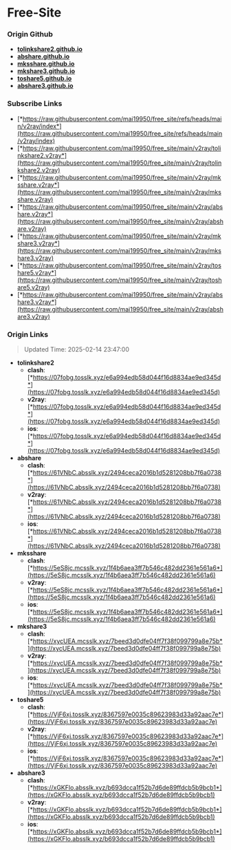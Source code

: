 # Free-Site

### Origin Github

- [**tolinkshare2.github.io**](https://github.com/tolinkshare2/tolinkshare2.github.io)
- [**abshare.github.io**](https://github.com/abshare/abshare.github.io)
- [**mksshare.github.io**](https://github.com/mksshare/mksshare.github.io)
- [**mkshare3.github.io**](https://github.com/mkshare3/mkshare3.github.io)
- [**toshare5.github.io**](https://github.com/toshare5/toshare5.github.io)
- [**abshare3.github.io**](https://github.com/abshare3/abshare3.github.io)

### Subscribe Links

- [*https://raw.githubusercontent.com/mai19950/free_site/refs/heads/main/v2ray/index*](https://raw.githubusercontent.com/mai19950/free_site/refs/heads/main/v2ray/index)
- [*https://raw.githubusercontent.com/mai19950/free_site/main/v2ray/tolinkshare2.v2ray*](https://raw.githubusercontent.com/mai19950/free_site/main/v2ray/tolinkshare2.v2ray)
- [*https://raw.githubusercontent.com/mai19950/free_site/main/v2ray/mksshare.v2ray*](https://raw.githubusercontent.com/mai19950/free_site/main/v2ray/mksshare.v2ray)
- [*https://raw.githubusercontent.com/mai19950/free_site/main/v2ray/abshare.v2ray*](https://raw.githubusercontent.com/mai19950/free_site/main/v2ray/abshare.v2ray)
- [*https://raw.githubusercontent.com/mai19950/free_site/main/v2ray/mkshare3.v2ray*](https://raw.githubusercontent.com/mai19950/free_site/main/v2ray/mkshare3.v2ray)
- [*https://raw.githubusercontent.com/mai19950/free_site/main/v2ray/toshare5.v2ray*](https://raw.githubusercontent.com/mai19950/free_site/main/v2ray/toshare5.v2ray)
- [*https://raw.githubusercontent.com/mai19950/free_site/main/v2ray/abshare3.v2ray*](https://raw.githubusercontent.com/mai19950/free_site/main/v2ray/abshare3.v2ray)

### Origin Links

> Updated Time: 2025-02-14 23:47:00

- **tolinkshare2**
  - **clash**: [*https://07fobg.tosslk.xyz/e6a994edb58d044f16d8834ae9ed345d*](https://07fobg.tosslk.xyz/e6a994edb58d044f16d8834ae9ed345d)
  - **v2ray**: [*https://07fobg.tosslk.xyz/e6a994edb58d044f16d8834ae9ed345d*](https://07fobg.tosslk.xyz/e6a994edb58d044f16d8834ae9ed345d)
  - **ios**: [*https://07fobg.tosslk.xyz/e6a994edb58d044f16d8834ae9ed345d*](https://07fobg.tosslk.xyz/e6a994edb58d044f16d8834ae9ed345d)
- **abshare**
  - **clash**: [*https://61VNbC.absslk.xyz/2494ceca2016b1d5281208bb7f6a0738*](https://61VNbC.absslk.xyz/2494ceca2016b1d5281208bb7f6a0738)
  - **v2ray**: [*https://61VNbC.absslk.xyz/2494ceca2016b1d5281208bb7f6a0738*](https://61VNbC.absslk.xyz/2494ceca2016b1d5281208bb7f6a0738)
  - **ios**: [*https://61VNbC.absslk.xyz/2494ceca2016b1d5281208bb7f6a0738*](https://61VNbC.absslk.xyz/2494ceca2016b1d5281208bb7f6a0738)
- **mksshare**
  - **clash**: [*https://5eS8jc.mcsslk.xyz/1f4b6aea3ff7b546c482dd2361e561a6*](https://5eS8jc.mcsslk.xyz/1f4b6aea3ff7b546c482dd2361e561a6)
  - **v2ray**: [*https://5eS8jc.mcsslk.xyz/1f4b6aea3ff7b546c482dd2361e561a6*](https://5eS8jc.mcsslk.xyz/1f4b6aea3ff7b546c482dd2361e561a6)
  - **ios**: [*https://5eS8jc.mcsslk.xyz/1f4b6aea3ff7b546c482dd2361e561a6*](https://5eS8jc.mcsslk.xyz/1f4b6aea3ff7b546c482dd2361e561a6)
- **mkshare3**
  - **clash**: [*https://xycUEA.mcsslk.xyz/7beed3d0dfe04ff7f38f099799a8e75b*](https://xycUEA.mcsslk.xyz/7beed3d0dfe04ff7f38f099799a8e75b)
  - **v2ray**: [*https://xycUEA.mcsslk.xyz/7beed3d0dfe04ff7f38f099799a8e75b*](https://xycUEA.mcsslk.xyz/7beed3d0dfe04ff7f38f099799a8e75b)
  - **ios**: [*https://xycUEA.mcsslk.xyz/7beed3d0dfe04ff7f38f099799a8e75b*](https://xycUEA.mcsslk.xyz/7beed3d0dfe04ff7f38f099799a8e75b)
- **toshare5**
  - **clash**: [*https://VjF6xj.tosslk.xyz/8367597e0035c89623983d33a92aac7e*](https://VjF6xj.tosslk.xyz/8367597e0035c89623983d33a92aac7e)
  - **v2ray**: [*https://VjF6xj.tosslk.xyz/8367597e0035c89623983d33a92aac7e*](https://VjF6xj.tosslk.xyz/8367597e0035c89623983d33a92aac7e)
  - **ios**: [*https://VjF6xj.tosslk.xyz/8367597e0035c89623983d33a92aac7e*](https://VjF6xj.tosslk.xyz/8367597e0035c89623983d33a92aac7e)
- **abshare3**
  - **clash**: [*https://xGKFlo.absslk.xyz/b693dcca1f52b7d6de89ffdcb5b9bcb1*](https://xGKFlo.absslk.xyz/b693dcca1f52b7d6de89ffdcb5b9bcb1)
  - **v2ray**: [*https://xGKFlo.absslk.xyz/b693dcca1f52b7d6de89ffdcb5b9bcb1*](https://xGKFlo.absslk.xyz/b693dcca1f52b7d6de89ffdcb5b9bcb1)
  - **ios**: [*https://xGKFlo.absslk.xyz/b693dcca1f52b7d6de89ffdcb5b9bcb1*](https://xGKFlo.absslk.xyz/b693dcca1f52b7d6de89ffdcb5b9bcb1)
